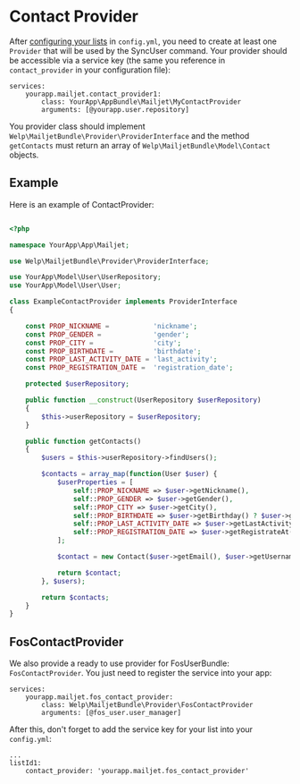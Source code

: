 # Contact Provider

After [configuring your lists](configuration.md) in `config.yml`, you need to create at least one `Provider` that will be used by the SyncUser command.
Your provider should be accessible via a service key (the same you reference in `contact_provider` in your configuration file):

    services:
        yourapp.mailjet.contact_provider1:
            class: YourApp\AppBundle\Mailjet\MyContactProvider
            arguments: [@yourapp.user.repository]

You provider class should implement `Welp\MailjetBundle\Provider\ProviderInterface` and the method `getContacts` must return an array of `Welp\MailjetBundle\Model\Contact` objects.

## Example

Here is an example of ContactProvider:

``` php

<?php

namespace YourApp\App\Mailjet;

use Welp\MailjetBundle\Provider\ProviderInterface;

use YourApp\Model\User\UserRepository;
use YourApp\Model\User\User;

class ExampleContactProvider implements ProviderInterface
{

    const PROP_NICKNAME =           'nickname';
    const PROP_GENDER =             'gender';
    const PROP_CITY =               'city';
    const PROP_BIRTHDATE =          'birthdate';
    const PROP_LAST_ACTIVITY_DATE = 'last_activity';
    const PROP_REGISTRATION_DATE =  'registration_date';

    protected $userRepository;

    public function __construct(UserRepository $userRepository)
    {
        $this->userRepository = $userRepository;
    }

    public function getContacts()
    {
        $users = $this->userRepository->findUsers();

        $contacts = array_map(function(User $user) {
            $userProperties = [
                self::PROP_NICKNAME => $user->getNickname(),
                self::PROP_GENDER => $user->getGender(),
                self::PROP_CITY => $user->getCity(),
                self::PROP_BIRTHDATE => $user->getBirthday() ? $user->getBirthday()->format('Y-m-d') : null,
                self::PROP_LAST_ACTIVITY_DATE => $user->getLastActivity() ? $user->getLastActivity()->format('Y-m-d') : null
                self::PROP_REGISTRATION_DATE => $user->getRegistrateAt() ? $user->getRegistrateAt()->format('Y-m-d') : null
            ];

            $contact = new Contact($user->getEmail(), $user->getUsername(), $userProperties);

            return $contact;
        }, $users);

        return $contacts;
    }
}
```

## FosContactProvider

We also provide a ready to use provider for FosUserBundle: `FosContactProvider`. You just need to register the service into your app:

    services:
        yourapp.mailjet.fos_contact_provider:
            class: Welp\MailjetBundle\Provider\FosContactProvider
            arguments: [@fos_user.user_manager]

After this, don't forget to add the service key for your list into your `config.yml`:

    ...
    listId1:
        contact_provider: 'yourapp.mailjet.fos_contact_provider'
